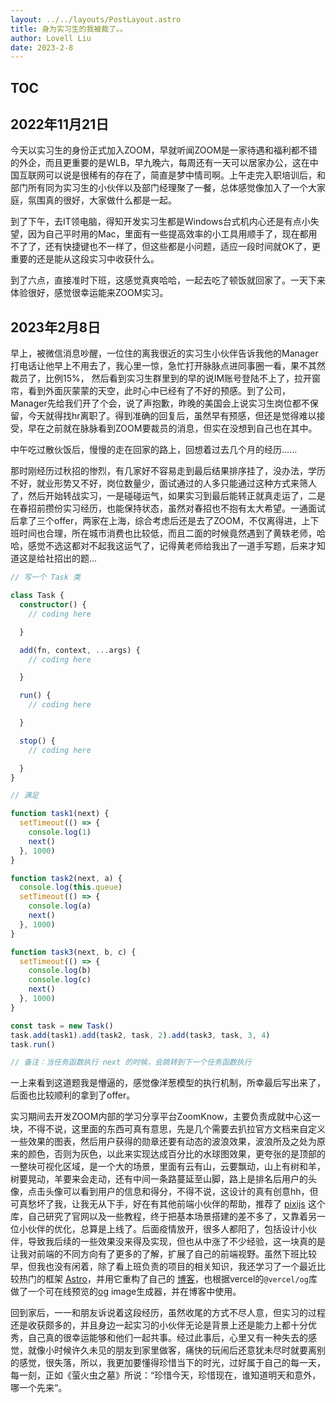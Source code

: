 ```yaml
---
layout: ../../layouts/PostLayout.astro
title: 身为实习生的我被裁了。。
author: Lovell Liu
date: 2023-2-8
---
```

## TOC

## 2022年11月21日

今天以实习生的身份正式加入ZOOM，早就听闻ZOOM是一家待遇和福利都不错的外企，而且更重要的是WLB，早九晚六，每周还有一天可以居家办公，这在中国互联网可以说是很稀有的存在了，简直是梦中情司啊。上午走完入职培训后，和部门所有同为实习生的小伙伴以及部门经理聚了一餐，总体感觉像加入了一个大家庭，氛围真的很好，大家做什么都是一起。

到了下午，去IT领电脑，得知开发实习生都是Windows台式机内心还是有点小失望，因为自己平时用的Mac，里面有一些提高效率的小工具用顺手了，现在都用不了了，还有快捷键也不一样了，但这些都是小问题，适应一段时间就OK了，更重要的还是能从这段实习中收获什么。

到了六点，直接准时下班，这感觉真爽哈哈，一起去吃了顿饭就回家了。一天下来体验很好，感觉很幸运能来ZOOM实习。

## 2023年2月8日

早上，被微信消息吵醒，一位住的离我很近的实习生小伙伴告诉我他的Manager打电话让他早上不用去了，我心里一惊，急忙打开脉脉点进同事圈一看，果不其然裁员了，比例15%， 然后看到实习生群里到的早的说IM账号登陆不上了，拉开窗帘，看到外面灰蒙蒙的天空，此时心中已经有了不好的预感。到了公司，Manager先给我们开了个会，说了声抱歉，昨晚的美国会上说实习生岗位都不保留，今天就得找hr离职了。得到准确的回复后，虽然早有预感，但还是觉得难以接受，早在之前就在脉脉看到ZOOM要裁员的消息，但实在没想到自己也在其中。

中午吃过散伙饭后，慢慢的走在回家的路上，回想着过去几个月的经历......

那时刚经历过秋招的惨烈，有几家好不容易走到最后结果排序挂了，没办法，学历不好，就业形势又不好，岗位数量少，面试通过的人多只能通过这种方式来筛人了，然后开始转战实习，一是碰碰运气，如果实习到最后能转正就真走运了，二是在春招前攒份实习经历，也能保持状态，虽然对春招也不抱有太大希望。一通面试后拿了三个offer，两家在上海，综合考虑后还是去了ZOOM，不仅离得进，上下班时间也合理，所在城市消费也比较低，而且二面的时候竟然遇到了黄轶老师，哈哈，感觉不选这都对不起我这运气了，记得黄老师给我出了一道手写题，后来才知道这是给社招出的题...

```typescript
// 写一个 Task 类

class Task {
  constructor() {
    // coding here

  }

  add(fn, context, ...args) {
    // coding here

  }

  run() {
    // coding here

  }

  stop() {
    // coding here

  }
}

// 满足

function task1(next) {
  setTimeout(() => {
    console.log(1)
    next()
  }, 1000)
}

function task2(next, a) {
  console.log(this.queue)
  setTimeout(() => {
    console.log(a)
    next()
  }, 1000)
}

function task3(next, b, c) {
  setTimeout(() => {
    console.log(b)
    console.log(c)
    next()
  }, 1000)
}

const task = new Task()
task.add(task1).add(task2, task, 2).add(task3, task, 3, 4)
task.run()

// 备注：当任务函数执行 next 的时候，会跳转到下一个任务函数执行
```

一上来看到这道题我是懵逼的，感觉像洋葱模型的执行机制，所幸最后写出来了，后面也比较顺利的拿到了offer。

实习期间去开发ZOOM内部的学习分享平台ZoomKnow，主要负责成就中心这一块，不得不说，这里面的东西可真有意思，先是几个需要去扒拉官方文档来自定义一些效果的图表，然后用户获得的勋章还要有动态的波浪效果，波浪所及之处为原来的颜色，否则为灰色，以此来实现达成百分比的水球图效果，更夸张的是顶部的一整块可视化区域，是一个大的场景，里面有云有山，云要飘动，山上有树和羊，树要晃动，羊要来会走动，还有中间一条路蔓延至山脚，路上是排名后用户的头像，点击头像可以看到用户的信息和得分，不得不说，这设计的真有创意hh，但可真愁坏了我，让我无从下手，好在有其他前端小伙伴的帮助，推荐了 [pixijs](https://pixijs.com/) 这个库，自己研究了官网以及一些教程，终于把基本场景搭建的差不多了，又靠着另一位小伙伴的优化，总算是上线了。后面疫情放开，很多人都阳了，包括设计小伙伴，导致我后续的一些效果没来得及实现，但也从中涨了不少经验，这一块真的是让我对前端的不同方向有了更多的了解，扩展了自己的前端视野。虽然下班比较早，但我也没有闲着，除了看上班负责的项目的相关知识，我还学习了一个最近比较热门的框架 [Astro](https://astro.build/)，并用它重构了自己的 [博客](https://lovelliu.me)，也根据vercel的`@vercel/og`库做了一个可在线预览的[og](https://ogp.me/) image生成器，并在博客中使用。

回到家后，一一和朋友诉说着这段经历，虽然收尾的方式不尽人意，但实习的过程还是收获颇多的，并且身边一起实习的小伙伴无论是背景上还是能力上都十分优秀，自己真的很幸运能够和他们一起共事。经过此事后，心里又有一种失去的感觉，就像小时候许久未见的朋友到家里做客，痛快的玩闹后还意犹未尽时就要离别的感觉，很失落，所以，我更加要懂得珍惜当下的时光，过好属于自己的每一天，每一刻，正如《萤火虫之墓》所说：“珍惜今天，珍惜现在，谁知道明天和意外，哪一个先来“。
